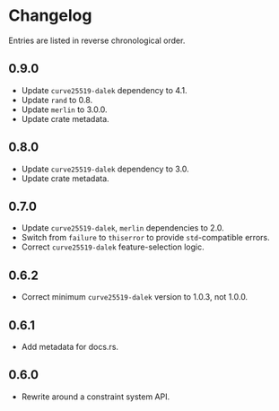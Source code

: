 # Changelog

Entries are listed in reverse chronological order.

## 0.9.0

* Update `curve25519-dalek` dependency to 4.1.
* Update `rand` to 0.8.
* Update `merlin` to 3.0.0.
* Update crate metadata.

## 0.8.0

* Update `curve25519-dalek` dependency to 3.0.
* Update crate metadata.

## 0.7.0

* Update `curve25519-dalek`, `merlin` dependencies to 2.0.
* Switch from `failure` to `thiserror` to provide `std`-compatible errors.
* Correct `curve25519-dalek` feature-selection logic.

## 0.6.2

* Correct minimum `curve25519-dalek` version to 1.0.3, not 1.0.0.

## 0.6.1

* Add metadata for docs.rs.

## 0.6.0

* Rewrite around a constraint system API.

